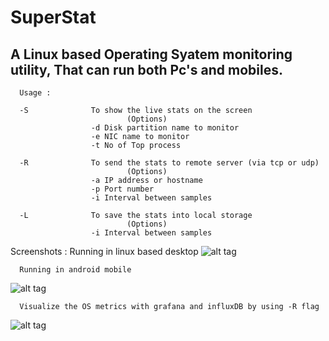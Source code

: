 # SuperStat
A Linux based Operating Syatem monitoring utility, That can run both Pc's and mobiles.
---------------------------------------------------------------------------------------------------------------------------------


      Usage :

      -S              To show the live stats on the screen
                              (Options)
                      -d Disk partition name to monitor
                      -e NIC name to monitor
                      -t No of Top process

      -R              To send the stats to remote server (via tcp or udp)
                              (Options)
                      -a IP address or hostname
                      -p Port number
                      -i Interval between samples

      -L              To save the stats into local storage
                              (Options)
                      -i Interval between samples

Screenshots :
      Running in linux based desktop 
![alt tag](https://github.com/UlaganathanN/SuperStat/blob/master/Output.PNG)

      Running in android mobile
![alt tag](https://github.com/UlaganathanN/SuperStat/blob/master/MOutput.PNG)

      Visualize the OS metrics with grafana and influxDB by using -R flag
![alt tag](https://github.com/UlaganathanN/SuperStat/blob/master/GF.PNG)
